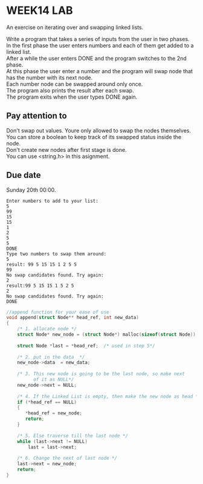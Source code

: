# WEEK14 LAB
An exercise on iterating over and swapping linked lists.

Write a program that takes a series of inputs from the user in two phases.  
In the first phase the user enters numbers and each of them get added to a linked list.   
After a while the user enters DONE and the program switches to the 2nd phase.  
At this phase the user enter a number and the program will swap node that has the number with its next node.    
Each number node can be swapped around only once.  
The program also prints the result after each swap.  
The program exits when the user types DONE again.  

## Pay attention to
Don't swap out values. Youre only allowed to swap the nodes themselves.  
You can store a boolean to keep track of its swapped status inside the node.    
Don't create new nodes after first stage is done.  
You can use <string.h> in this asignment.  

## Due date
Sunday 20th 00:00.

```
Enter numbers to add to your list:
5
99
15
15
1
2
5
5
DONE
Type two numbers to swap them around:
5
result: 99 5 15 15 1 2 5 5
99
No swap candidates found. Try again:
2
result:99 5 15 15 1 5 2 5
2
No swap candidates found. Try again:
DONE
```

```c
//append function for your ease of use
void append(struct Node** head_ref, int new_data) 
{ 
    /* 1. allocate node */
    struct Node* new_node = (struct Node*) malloc(sizeof(struct Node)); 
  
    struct Node *last = *head_ref;  /* used in step 5*/
   
    /* 2. put in the data  */
    new_node->data  = new_data; 
  
    /* 3. This new node is going to be the last node, so make next  
          of it as NULL*/
    new_node->next = NULL; 
  
    /* 4. If the Linked List is empty, then make the new node as head */
    if (*head_ref == NULL) 
    { 
       *head_ref = new_node; 
       return; 
    }   
       
    /* 5. Else traverse till the last node */
    while (last->next != NULL) 
        last = last->next; 
   
    /* 6. Change the next of last node */
    last->next = new_node; 
    return;     
}
```